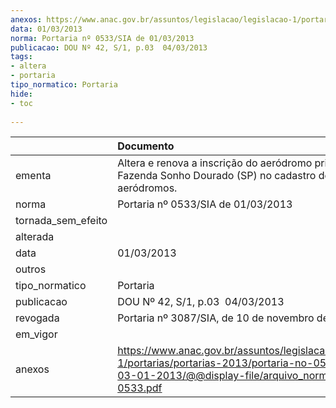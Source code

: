 ```yaml
---
anexos: https://www.anac.gov.br/assuntos/legislacao/legislacao-1/portarias/portarias-2013/portaria-no-0533-sia-de-03-01-2013/@@display-file/arquivo_norma/PA2013-0533.pdf
data: 01/03/2013
norma: Portaria nº 0533/SIA de 01/03/2013
publicacao: DOU Nº 42, S/1, p.03  04/03/2013
tags:
- altera
- portaria
tipo_normatico: Portaria
hide: 
- toc 
 
---
```


|                    | Documento                                                                                                                                                         |
|:-------------------|:------------------------------------------------------------------------------------------------------------------------------------------------------------------|
| ementa             | Altera e renova a inscrição do aeródromo privado Fazenda Sonho Dourado (SP) no cadastro de aeródromos.                                                            |
| norma              | Portaria nº 0533/SIA de 01/03/2013                                                                                                                                |
| tornada_sem_efeito |                                                                                                                                                                   |
| alterada           |                                                                                                                                                                   |
| data               | 01/03/2013                                                                                                                                                        |
| outros             |                                                                                                                                                                   |
| tipo_normatico     | Portaria                                                                                                                                                          |
| publicacao         | DOU Nº 42, S/1, p.03  04/03/2013                                                                                                                                  |
| revogada           | Portaria nº 3087/SIA, de 10 de novembro de 2016.                                                                                                                  |
| em_vigor           |                                                                                                                                                                   |
| anexos             | https://www.anac.gov.br/assuntos/legislacao/legislacao-1/portarias/portarias-2013/portaria-no-0533-sia-de-03-01-2013/@@display-file/arquivo_norma/PA2013-0533.pdf |